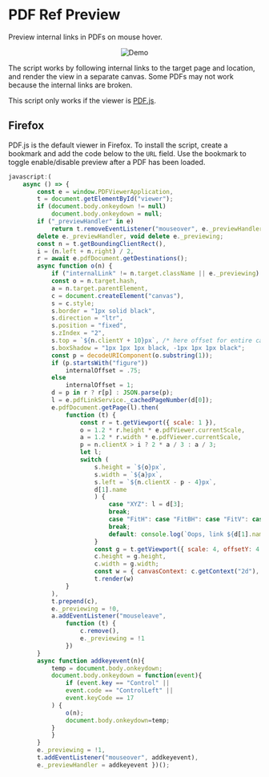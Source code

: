# PDF Ref Preview

Preview internal links in PDFs on mouse hover.

<p align="center">
  <img title="Demo" src="https://raw.githubusercontent.com/belinghy/PDFRefPreview/assets/assets/demo.gif">
</p>

The script works by following internal links to the target page and location, and render the view in a separate canvas. Some PDFs may not work because the internal links are broken.

This script only works if the viewer is [PDF.js](https://github.com/mozilla/pdf.js/).

## Firefox

PDF.js is the default viewer in Firefox. To install the script, create a bookmark and add the code below to the `URL` field. Use the bookmark to toggle enable/disable preview after a PDF has been loaded.

```js
javascript:(
    async () => { 
        const e = window.PDFViewerApplication, 
        t = document.getElementById("viewer");
        if (document.body.onkeydown != null)
            document.body.onkeydown = null;
        if ("_previewHandler" in e) 
            return t.removeEventListener("mouseover", e._previewHandler);
        delete e._previewHandler, void delete e._previewing;
        const n = t.getBoundingClientRect(), 
        i = (n.left + n.right) / 2,
        r = await e.pdfDocument.getDestinations();
        async function o(n) {
            if ("internalLink" != n.target.className || e._previewing) return;
            const o = n.target.hash,
            a = n.target.parentElement,
            c = document.createElement("canvas"),
            s = c.style;
            s.border = "1px solid black",
            s.direction = "ltr", 
            s.position = "fixed", 
            s.zIndex = "2", 
            s.top = `${n.clientY + 10}px`, /* here offset for entire canvas from coursor */
            s.boxShadow = "1px 1px 1px black, -1px 1px 1px black";
            const p = decodeURIComponent(o.substring(1));
            if (p.startsWith("figure"))
                internalOffset = .75;
            else
                internalOffset = 1;
            d = p in r ? r[p] : JSON.parse(p);
            l = e.pdfLinkService._cachedPageNumber(d[0]);
            e.pdfDocument.getPage(l).then(
                function (t) { 
                    const r = t.getViewport({ scale: 1 }), 
                    o = 1.2 * r.height * e.pdfViewer.currentScale, 
                    a = 1.2 * r.width * e.pdfViewer.currentScale, 
                    p = n.clientX > i ? 2 * a / 3 : a / 3;
                    let l;
                    switch (
                        s.height = `${o}px`, 
                        s.width = `${a}px`, 
                        s.left = `${n.clientX - p - 4}px`, 
                        d[1].name
                        ) { 
                            case "XYZ": l = d[3];
                            break;
                            case "FitH": case "FitBH": case "FitV": case "FitBV": l = d[2];
                            break;
                            default: console.log(`Oops, link ${d[1].name} is not supported.`) 
                        }
                        const g = t.getViewport({ scale: 4, offsetY: 4 * (l - internalOffset * r.height) });
                        c.height = g.height, 
                        c.width = g.width;
                        const w = { canvasContext: c.getContext("2d"), viewport: g };
                        t.render(w) 
                }
            ),
            t.prepend(c),
            e._previewing = !0, 
            a.addEventListener("mouseleave", 
                function (t) {
                    c.remove(), 
                    e._previewing = !1 
                })
        }
        async function addkeyevent(n){
            temp = document.body.onkeydown;
            document.body.onkeydown = function(event){
                if (event.key == "Control" ||
                event.code == "ControlLeft" ||      
                event.keyCode == 17      
            ) {
                o(n);
                document.body.onkeydown=temp;
            }
            }
        }
        e._previewing = !1, 
        t.addEventListener("mouseover", addkeyevent), 
        e._previewHandler = addkeyevent })();
```